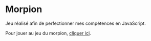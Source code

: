 # Morpion

Jeu réalisé afin de perfectionner mes compétences en JavaScript.

Pour jouer au jeu du morpion, <a href= "https://clementcarpot.github.io/Morpion/">cliquer ici</a>.
